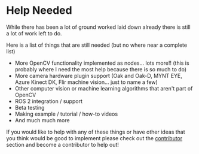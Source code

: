 # Help Needed

While there has been a lot of ground worked laid down already there is still a lot of work left to do.

Here is a list of things that are still needed (but no where near a complete list)
* More OpenCV functionality implemented as nodes... lots more!! (this is probably where I need the most help because there is so much to do)
* More camera hardware plugin support (Oak and Oak-D, MYNT EYE, Azure Kinect DK, Flir machine vision... just to name a few)
* Other computer vision or machine learning algorithms that aren't part of OpenCV
* ROS 2 integration / support
* Beta testing
* Making example / tutorial / how-to videos
* And much much more

If you would like to help with any of these things or have other ideas that you think would be good to implement please check out the [contributor](contribute.md) section and become a contributor to help out!



